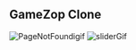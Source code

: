 ## GameZop Clone



![PageNotFoundigif](https://github.com/jayrambagal/gamezop/assets/94613732/0b36c0e7-8dac-4612-8a71-81cc6ef70148)      ![sliderGif](https://github.com/jayrambagal/gamezop/assets/94613732/84bfafe3-4da7-4ead-a8a4-f4c472ab75c2)

